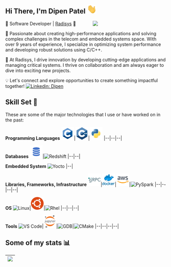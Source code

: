 <h2>Hi There, I'm Dipen Patel <img  src="https://raw.githubusercontent.com/ABSphreak/ABSphreak/master/gifs/Hi.gif" width="30px"></h2>
<img align='right' src="https://media.giphy.com/media/WUlplcMpOCEmTGBtBW/giphy.gif" width="230">

🌟 Software Developer | [Radisys](https://radisys.com/) 🌟



🔧 Passionate about creating high-performance applications and solving complex challenges in the telecom and embedded systems space. With over 9 years of experience, I specialize in optimizing system performance and developing robust solutions using C/C++.

🚀 At Radisys, I drive innovation by developing cutting-edge applications and managing critical systems. I thrive on collaboration and am always eager to dive into exciting new projects.

💡 Let's connect and explore opportunities to create something impactful together! [![Linkedin: Dipen](https://img.shields.io/badge/-Dipen-blue?style=flat-square&logo=Linkedin&logoColor=white&link=https://www.linkedin.com/in/dpnpatel5/)](https://www.linkedin.com/in/dpnpatel5/)

## Skill Set :muscle:

These are some of the major technologies that I use or have worked on in the past:

**Programming Languages**
<img title="C" alt="C" width="40px" src="https://raw.githubusercontent.com/github/explore/main/topics/c/c.png">|<img title="C++" alt="C++" width="40px" src="https://raw.githubusercontent.com/github/explore/main/topics/cpp/cpp.png">|<img title="Python" alt="Python" width="40px" src="https://raw.githubusercontent.com/github/explore/master/topics/python/python.png">
|--|--|--|

**Databases**
<img title="SQL" alt="SQL" width="40px" src="https://raw.githubusercontent.com/github/explore/master/topics/sql/sql.png">|<img title="Redshift" alt="Redshift" width="40px" src="https://upload.wikimedia.org/wikipedia/commons/7/73/Amazon-Redshift-Logo.svg">
|--|--|

**Embedded System**
<img title="Yocto" alt="Yocto" width="40px" src="https://upload.wikimedia.org/wikipedia/commons/0/00/Yocto_Project_logo.svg">
|--|

**Libraries, Frameworks, Infrastructure**
<img title="gRPC" alt="gRPC" width="40px" src="https://raw.githubusercontent.com/github/explore/main/topics/grpc/grpc.png">|<img title="Docker" alt="Docker" width="40px" src="https://raw.githubusercontent.com/github/explore/master/topics/docker/docker.png">|<img title="AWS" alt="AWS" width="40px" src="https://raw.githubusercontent.com/github/explore/main/topics/aws/aws.png">|<img title="PySpark" alt="PySpark" width="40px" src="https://upload.wikimedia.org/wikipedia/commons/f/f3/Apache_Spark_logo.svg">
|--|--|--|--|

**OS**
<img title="Linux" alt="Linux" width="40px" src="https://raw.githubusercontent.com/Thomas-George-T/Thomas-George-T/master/assets/linux-tux.svg">|<img title="Ubuntu" alt="Ubuntu" width="40px" src="https://raw.githubusercontent.com/github/explore/master/topics/ubuntu/ubuntu.png">|<img title="Rhel" alt="Rhel" width="40px" src="https://www.redhat.com/rhdc/managed-files/rhb-logos-red_hat_logo-hero_image_2.svg">
|--|--|--|

**Tools**
<img title="VS Code" alt="VS Code" width="40px" src="https://img.icons8.com/fluent/48/000000/visual-studio-code-2019.png">|<img title="Jupyter Notebook" alt="Jupyter" width="40px" src="https://raw.githubusercontent.com/github/explore/master/topics/jupyter-notebook/jupyter-notebook.png">|<img title="GDB" alt="GDB" width="40px" src="https://www.sourceware.org/gdb/images/archer.svg">|<img title="CMake" alt="CMake" width="40px" src="https://cmake.org/wp-content/uploads/2023/08/CMake-Logo.svg">
|--|--|--|--|
<br>

## Some of my stats :bar_chart:

<img src="https://github-readme-stats.vercel.app/api?username=dpnpatel5&show_icons=true&theme=radical&include_all_commits=true">|
|--|

<br>
